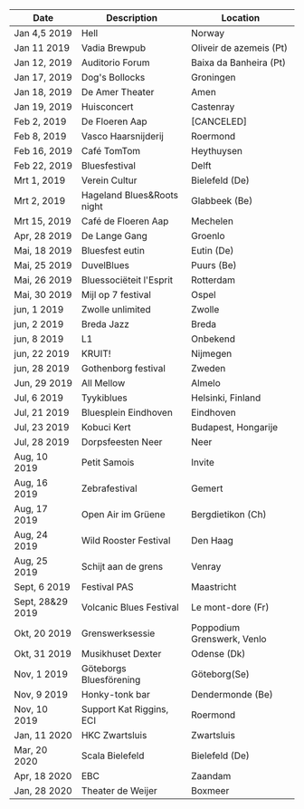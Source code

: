<!-- Table -->
<div class="table-wrapper">
	<table>
		<thead>
			<tr>
				<th>Date</th>
				<th>Description</th>
				<th>Location</th>
			</tr>
		</thead>
		<tbody>
						<tr>
				<td>Jan 4,5 2019</td>
				<td>Hell</td>
				<td>Norway</td>
			</tr>
			<tr>
				<td>Jan 11 2019</td>
				<td>Vadia Brewpub</td>
				<td>Oliveir de azemeis (Pt)</td>
			</tr>
			<tr>
				<td>Jan 12, 2019</td>
				<td>Auditorio Forum</td>
				<td>Baixa da Banheira (Pt)</td>
			</tr>
			<tr>
				<td>Jan 17, 2019</td>
				<td>Dog's Bollocks</td>
				<td>Groningen</td>
			</tr>
			<tr>
				<td>Jan 18, 2019</td>
				<td>De Amer Theater</td>
				<td>Amen</td>
			</tr>
			<tr>
				<td>Jan 19, 2019</td>
				<td>Huisconcert</td>
				<td>Castenray</td>
			</tr>
			<tr>
				<td>Feb 2, 2019</td>
				<td>De Floeren Aap</td>
				<td>[CANCELED]</td>
			</tr>
			<tr>
				<td>Feb 8, 2019</td>
				<td>Vasco Haarsnijderij</td>
				<td>Roermond</td>
				</tr>
			<tr>
				<td>Feb 16, 2019</td>
				<td>Café TomTom</td>
				<td>Heythuysen</td>
			</tr>
			<tr>
				<td>Feb 22, 2019</td>
				<td>Bluesfestival</td>
				<td>Delft</td>
			</tr>
			<tr>
				<td>Mrt 1, 2019</td>
				<td>Verein Cultur</td>
				<td>Bielefeld (De)</td>
			</tr>
			<tr>
				<td>Mrt 2, 2019</td>
				<td>Hageland Blues&Roots night</td>
				<td>Glabbeek (Be)</td>
			</tr>
			<tr>
				<td>Mrt 15, 2019</td>
				<td>Café de Floeren Aap</td>
				<td>Mechelen</td>
			</tr>
			<tr>
				<td>Apr, 28 2019</td>
				<td>De Lange Gang</td>
				<td>Groenlo</td>
			</tr>
			<tr>
				<td>Mai, 18 2019</td>
				<td>Bluesfest eutin</td>
				<td>Eutin (De)</td>
			</tr>
			<tr>
				<td>Mai, 25 2019</td>
				<td>DuvelBlues</td>
				<td>Puurs (Be)</td>
			</tr>
			<tr>
				<td>Mai, 26 2019</td>
				<td>Bluessociëteit l'Esprit</td>
				<td>Rotterdam</td>
			</tr>
			<tr>
				<td>Mai, 30 2019</td>
				<td>Mijl op 7 festival</td>
				<td>Ospel</td>
			</tr>
			<tr>
				<td>jun, 1 2019</td>
				<td>Zwolle unlimited</td>
				<td>Zwolle</td>
			</tr>
			<tr>
				<td>jun, 2 2019</td>
				<td>Breda Jazz</td>
				<td>Breda</td>
			</tr>
			<tr>
				<td>jun, 8 2019</td>
				<td>L1</td>
				<td>Onbekend</td>
			</tr>
			<tr>
				<td>jun, 22 2019</td>
				<td>KRUIT!</td>
				<td>Nijmegen</td>
			</tr>
			<tr>
				<td>jun, 28 2019</td>
				<td>Gothenborg festival</td>
				<td>Zweden</td>
			</tr>
			<tr>
				<td>Jun, 29 2019</td>
				<td>All Mellow</td>
				<td>Almelo</td>
			</tr>
			<tr>
				<td>Jul, 6 2019</td>
				<td>Tyykiblues</td>
				<td>Helsinki, Finland</td>
			</tr>
			<tr>
				<td>Jul, 21 2019</td>
				<td>Bluesplein Eindhoven</td>
				<td>Eindhoven</td>
			</tr>
			<tr>
				<td>Jul, 23 2019</td>
				<td>Kobuci Kert</td>
				<td>Budapest, Hongarije</td>
			</tr>
			<tr>
				<td>Jul, 28 2019</td>
				<td>Dorpsfeesten Neer</td>
				<td>Neer</td>
			</tr>
			<tr>
				<td>Aug, 10 2019</td>
				<td>Petit Samois</td>
				<td>Invite</td>
			</tr>
			<tr>
				<td>Aug, 16 2019</td>
				<td>Zebrafestival</td>
				<td>Gemert</td>
			</tr>
			<tr>
				<td>Aug, 17 2019</td>
				<td>Open Air im Grüene</td>
				<td>Bergdietikon (Ch)</td>
			</tr>
			<tr>
				<td>Aug, 24 2019</td>
				<td>Wild Rooster Festival</td>
				<td>Den Haag</td>
			</tr>
			<tr>
				<td>Aug, 25 2019</td>
				<td>Schijt aan de grens</td>
				<td>Venray</td>
			</tr>
			<tr>
				<td>Sept, 6 2019</td>
				<td>Festival PAS</td>
				<td>Maastricht</td>
			</tr>
			<tr>
				<td>Sept, 28&29 2019</td>
				<td>Volcanic Blues Festival</td>
				<td>Le mont-dore (Fr)</td>
			</tr>
			<tr>
				<td>Okt, 20 2019</td>
				<td>Grenswerksessie</td>
				<td>Poppodium Grenswerk, Venlo</td>
			</tr>
			<tr id="view">
				<td>Okt, 31 2019</td>
				<td>Musikhuset Dexter</td>
				<td>Odense (Dk)</td>
			</tr>
			<tr>
				<td>Nov, 1 2019</td>
				<td>Göteborgs Bluesförening</td>
				<td>Göteborg(Se)</td>
			</tr>
			<tr>
				<td>Nov, 9 2019</td>
				<td>Honky-tonk bar</td>
				<td>Dendermonde (Be)</td>
			</tr>
			<tr>
				<td>Nov, 10 2019</td>
				<td>Support Kat Riggins, ECI</td>
				<td>Roermond</td>
			</tr>
			<tr>
				<td>Jan, 11 2020</td>
				<td>HKC Zwartsluis</td>
				<td>Zwartsluis</td>
			</tr>
			<tr>
				<td>Mar, 20 2020</td>
				<td>Scala Bielefeld</td>
				<td>Bielefeld (De)</td>
			</tr>
			<tr>
				<td>Apr, 18 2020</td>
				<td>EBC</td>
				<td>Zaandam</td>
			</tr>
			<tr>
				<td>Jan, 28 2020</td>
				<td>Theater de Weijer</td>
				<td>Boxmeer</td>
			</tr>
		</tbody>
	</table>
</div>
